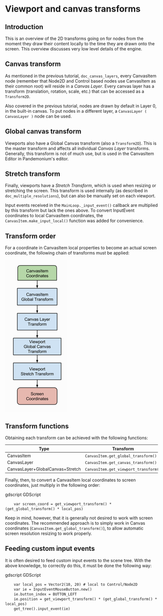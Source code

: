 

# Viewport and canvas transforms

## Introduction

This is an overview of the 2D transforms going on for nodes from the
moment they draw their content locally to the time they are drawn onto
the screen. This overview discusses very low level details of the engine.

## Canvas transform

As mentioned in the previous tutorial, `doc_canvas_layers`, every
CanvasItem node (remember that Node2D and Control based nodes use
CanvasItem as their common root) will reside in a *Canvas Layer*. Every
canvas layer has a transform (translation, rotation, scale, etc.) that
can be accessed as a `Transform2D`.

Also covered in the previous tutorial, nodes are drawn by default in Layer 0,
in the built-in canvas. To put nodes in a different layer, a `CanvasLayer
( CanvasLayer )` node can be used.

## Global canvas transform

Viewports also have a Global Canvas transform (also a
`Transform2D`). This is the master transform and
affects all individual *Canvas Layer* transforms. Generally, this
transform is not of much use, but is used in the CanvasItem Editor
in Pandemonium's editor.

## Stretch transform

Finally, viewports have a *Stretch Transform*, which is used when
resizing or stretching the screen. This transform is used internally (as
described in `doc_multiple_resolutions`), but can also be manually set
on each viewport.

Input events received in the `MainLoop._input_event()`
callback are multiplied by this transform but lack the ones above. To
convert InputEvent coordinates to local CanvasItem coordinates, the
`CanvasItem.make_input_local()`
function was added for convenience.

## Transform order

For a coordinate in CanvasItem local properties to become an actual
screen coordinate, the following chain of transforms must be applied:

![](img/viewport_transforms2.png)

## Transform functions

Obtaining each transform can be achieved with the following functions:

| Type                             | Transform                               |
|----------------------------------|-----------------------------------------|
| CanvasItem                       | `CanvasItem.get_global_transform()`     |
| CanvasLayer                      | `CanvasItem.get_canvas_transform()`     |
| CanvasLayer+GlobalCanvas+Stretch | `CanvasItem.get_viewport_transform()`   |

Finally, then, to convert a CanvasItem local coordinates to screen
coordinates, just multiply in the following order:

gdscript GDScript

```
    var screen_coord = get_viewport_transform() * (get_global_transform() * local_pos)
```

Keep in mind, however, that it is generally not desired to work with
screen coordinates. The recommended approach is to simply work in Canvas
coordinates (`CanvasItem.get_global_transform()`), to allow automatic
screen resolution resizing to work properly.

## Feeding custom input events

It is often desired to feed custom input events to the scene tree. With
the above knowledge, to correctly do this, it must be done the following
way:

gdscript GDScript

```
    var local_pos = Vector2(10, 20) # local to Control/Node2D
    var ie = InputEventMouseButton.new()
    ie.button_index = BUTTON_LEFT
    ie.position = get_viewport_transform() * (get_global_transform() * local_pos)
    get_tree().input_event(ie)
```
